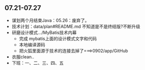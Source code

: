 ##  07.21-07.27

-   谋划两个月结束Java：05.26：废弃了。
-   技术计划：data/plan#README.md 不知道是不是终结版?不断升级
-   研磨设计模式.../MyBatis技术内幕
    -   完成 mybatis上面的设计模式文字和代码
    -   本地编译源码
    -   把火狐里面源于技术的连接去掉了===>0902/app/GitHub
-   衣服clean..
-   下班：一、二、三、四、五

